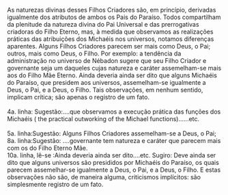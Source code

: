 ﻿As naturezas divinas desses Filhos Criadores são, em princípio, derivadas igualmente dos atributos de ambos os Pais do Paraíso. Todos compartilham da plenitude da natureza divina do Pai Universal e das prerrogativas criadoras do Filho Eterno, mas, à medida que observamos as realizações práticas das atribuições dos Michaéis nos universos, notamos diferenças aparentes. Alguns Filhos Criadores parecem ser mais como Deus, o Pai; outros, mais como Deus, o Filho. Por exemplo: a tendência da administração no universo de Nébadon sugere que seu Filho Criador e governante seja um daqueles cujas natureza e caráter assemelham-se mais aos do Filho Mãe Eterno. Ainda deveria ainda ser dito que alguns Michaéis do Paraíso, que presidem aos universos, assemelham-se igualmente a Deus, o Pai, e a Deus, o Filho. Tais observações, em nenhum sentido, implicam crítica; são apenas o registro de um fato.<BR><BR>4a. linha: Sugestão:....que observamos a execução prática das funções dos Michaéis ( the practical outworking of the Michael functions)......etc.<BR><BR>5a. linha:Sugestão: Alguns Filhos Criadores assemelham-se a Deus, o Pai;<BR>8a. linha:Sugestão: ....governante tem natureza e caráter que parecem mais com os do Filho Eterno Mãe. <BR>10a. linha, lê-se :Ainda deveria ainda ser dito....etc. Sugiro: Deve ainda ser dito que alguns universos são presididos por Michaéis do Paraíso, os quais parecem assemelhar-se igualmente a Deus, o Pai, e a Deus, o Filho. E estas observações não são, de maneira alguma, criticismos implícitos: são simplesmente registro de um fato. <BR><BR><BR><BR><BR><BR>